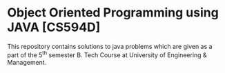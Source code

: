 # Object Oriented Programming using JAVA [CS594D]

This repository contains solutions to java problems which are given as a part of the 5<sup>th</sup> semester B. Tech Course at University of Engineering & Management. 
